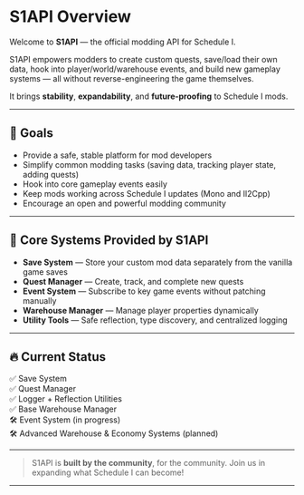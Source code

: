 # S1API Overview

Welcome to **S1API** — the official modding API for Schedule I.

S1API empowers modders to create custom quests, save/load their own data, hook into player/world/warehouse events, and build new gameplay systems — all without reverse-engineering the game themselves.

It brings **stability**, **expandability**, and **future-proofing** to Schedule I mods.

---

## 🎯 Goals

- Provide a safe, stable platform for mod developers
- Simplify common modding tasks (saving data, tracking player state, adding quests)
- Hook into core gameplay events easily
- Keep mods working across Schedule I updates (Mono and Il2Cpp)
- Encourage an open and powerful modding community

---

## 🧩 Core Systems Provided by S1API

- **Save System** — Store your custom mod data separately from the vanilla game saves
- **Quest Manager** — Create, track, and complete new quests
- **Event System** — Subscribe to key game events without patching manually
- **Warehouse Manager** — Manage player properties dynamically
- **Utility Tools** — Safe reflection, type discovery, and centralized logging

---

## 🔥 Current Status

✅ Save System  
✅ Quest Manager  
✅ Logger + Reflection Utilities  
✅ Base Warehouse Manager  
🛠️ Event System (in progress)  
🛠️ Advanced Warehouse & Economy Systems (planned)

---

> S1API is **built by the community**, for the community.
> Join us in expanding what Schedule I can become!

---
